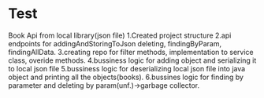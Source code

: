 # Test
Book Api from local library(json file)
1.Created project structure
2.api endpoints for addingAndStoringToJson deleting, findingByParam, findingAllData.
3.creating repo for filter methods, implementation to service class, overide methods.
4.bussiness logic for adding object and serializing it to local json file
5.bussiness logic for deserializing local json file into java object and printing all the objects(books).
6.bussines logic for finding by parameter and deleting by param(unf.)->garbage collector.
